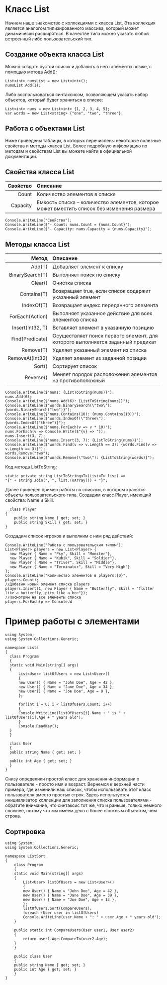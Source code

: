 # Класс List<T>
  Начнем наше знакомство с коллекциями с класса List<T>. Эта коллекция является аналогом типизированного массива, который может динамически расширяться. В качестве типа можно указать любой встроенный либо пользовательский тип.

## Создание объекта класса List<T>

Можно создать пустой список и добавить в него элементы позже, с помощью метода Add():
```
List<int> numsList = new List<int>();
numsList.Add(1);
```
Либо воспользоваться синтаксисом, позволяющем указать набор объектов, который будет храниться в списке:
```
List<int> nums = new List<int> {1, 2, 3, 4, 5};
var words = new List<string> {"one", "two", "three"};
  ```
## Работа с объектами List<T>

Ниже приведены таблицы, в которых перечислены некоторые полезные свойства и методы класса List<T>. Более подробную информацию по методам и свойствам List<T> вы можете найти в официальной документации.

## Свойства класса List<T>

| Свойство | Описание |
|----:|:----------|
| Count |	Количество элементов в списке |
| Capacity |	Емкость списка – количество элементов, которое может вместить список без изменения размера |
  
  ```
  Console.WriteLine("Свойства");
Console.WriteLine($"- Count: nums.Count = {nums.Count}");
Console.WriteLine($"- Capacity: nums.Capacity = {nums.Capacity}");
```

## Методы класса List<T>
  
| Метод  |	Описание|
|------:|:-------| 
| Add(T) |	Добавляет элемент к списку |
| BinarySearch(T) | 	Выполняет поиск по списку |
| Clear() | 	Очистка списка
| Contains(T) |	Возвращает true, если список содержит указанный элемент|
| IndexOf(T) |	Возвращает индекс переданного элемента |
| ForEach(Action<T>) |	Выполняет указанное действие для всех элементов списка |
| Insert(Int32, T) |	Вставляет элемент в указанную позицию |
|Find(Predicate<T>) |	Осуществляет поиск первого элемент, для которого выполняется заданный предикат |
|Remove(T) |	Удаляет указанный элемент из списка |
|RemoveAt(Int32) | 	Удаляет элемент из заданной позиции |
| Sort() |	Сортирует список |
| Reverse() |	Меняет порядок расположения элементов на противоположный |

  ```
  Console.WriteLine($"nums: {ListToString(nums)}");            
nums.Add(6);
Console.WriteLine($"nums.Add(6): {ListToString(nums)}");            
Console.WriteLine($"words.BinarySearch(\"two\"): {words.BinarySearch("two")}");
Console.WriteLine($"nums.Contains(10): {nums.Contains(10)}");
Console.WriteLine($"words.IndexOf(\"three\"): {words.IndexOf("three")}");
Console.WriteLine($"nums.ForEach(v => v * 10)");
nums.ForEach(v => Console.Write($"{v} => "));            
nums.Insert(3, 7);
Console.WriteLine($"nums.Insert(3, 7): {ListToString(nums)}");
Console.WriteLine($"words.Find(v => v.Length == 3): {words.Find(v => v.Length == 3)}");
words.Remove("two");
Console.WriteLine($"words.Remove(\"two\"): {ListToString(words)}");
```
Код метода ListToString:
  ```
static private string ListToString<T>(List<T> list) =>
"{" + string.Join(", ", list.ToArray()) + "}";
```
Далее приведен пример работы со списком, в котором хранятся объекты пользовательского типа. Создадим класс Player, имеющий свойства: Name и Skill.
```
  class Player
{
    public string Name { get; set; }
    public string Skill { get; set; }
}
```
Создадим список игроков и выполним с ним ряд действий:
  ```
Console.WriteLine("Работа с пользовательским типом");
List<Player> players = new List<Player> {
    new Player { Name = "Psy", Skill = "Monster"},
    new Player { Name = "Kubik", Skill = "Soldier"},
    new Player { Name = "Triver", Skill = "Middle"},
    new Player { Name = "Terminator", Skill = "Very High"}
};
Console.WriteLine("Количество элементов в players:{0}", players.Count);
//Добавим новый элемент списка players
players.Insert(1, new Player { Name = "Butterfly", Skill = "flutter like a butterfly, pity like a bee"});
//Посмотрим на все элементы списка
players.ForEach(p => Console.W
```
# Пример работы с элементами
  ```
  using System;
using System.Collections.Generic;

namespace Lists
{
    class Program
    {
    static void Main(string[] args)
    {
        List<User> listOfUsers = new List<User>()
        {
        new User() { Name = "John Doe", Age = 42 },
        new User() { Name = "Jane Doe", Age = 34 },
        new User() { Name = "Joe Doe", Age = 8 },
        };

        for(int i = 0; i < listOfUsers.Count; i++)
        {
        Console.WriteLine(listOfUsers[i].Name + " is " + listOfUsers[i].Age + " years old");
        }
        Console.ReadKey();
    }
    }

    class User
    {
    public string Name { get; set; }

    public int Age { get; set; }
    }
}
```
Cнизу определили простой класс для хранения информации о пользователе - просто имя и возраст. Вернемся к верхней части примера, где изменили наш список, чтобы использовать этот класс пользователя вместо простых строк. Здесь используется инициализатор коллекции для заполнения списка пользователями - обратите внимание, что синтаксис тот же, что и раньше, только немного сложнее, потому что мы имеем дело с более сложным объектом, чем строка.     
                                             
## Сортировка
```
using System;
using System.Collections.Generic;

namespace ListSort
{
    class Program
    {
    static void Main(string[] args)
    {
        List<User> listOfUsers = new List<User>()
        {
        new User() { Name = "John Doe", Age = 42 },
        new User() { Name = "Jane Doe", Age = 39 },
        new User() { Name = "Joe Doe", Age = 13 },
        };
        listOfUsers.Sort(CompareUsers);
        foreach (User user in listOfUsers)
        Console.WriteLine(user.Name + ": " + user.Age + " years old");
    }

    public static int CompareUsers(User user1, User user2)
    {
        return user1.Age.CompareTo(user2.Age);
    }
    }

    public class User
    {
    public string Name { get; set; }
    public int Age { get; set; }
    }
}
  ```
